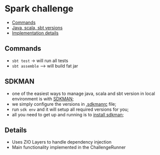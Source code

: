 # Spark challenge
- [Commands](#commands)
- [Java, scala, sbt versions](#sdkman)
- [Implementation details](#details)

## Commands
* ```sbt test``` -> will run all tests
* ```sbt assemble``` --> will build fat jar

## SDKMAN
* one of the easiest ways to manage java, scala and sbt version in local environment is with [SDKMAN](https://sdkman.io/);
* we simply configure the versions in [.sdkmanrc](.sdkmanrc) file;
* run `sdk env` and it will setup all required versions for you;
* all you need to get up and running is to [install sdkman](https://sdkman.io/install);

## Details
* Uses ZIO Layers to handle dependency injection
* Main functionality implemented in the ChallengeRunner